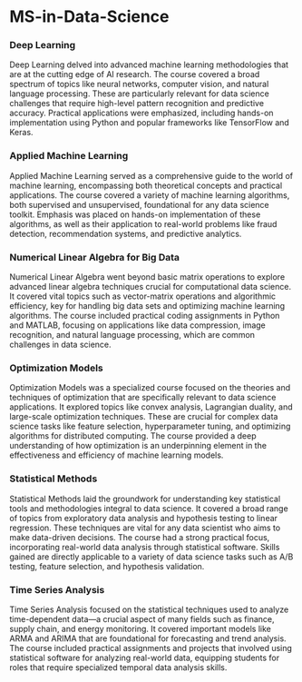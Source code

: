 # MS-in-Data-Science

### Deep Learning
Deep Learning delved into advanced machine learning methodologies that are at the cutting edge of AI research. The course covered a broad spectrum of topics like neural networks, computer vision, and natural language processing. These are particularly relevant for data science challenges that require high-level pattern recognition and predictive accuracy. Practical applications were emphasized, including hands-on implementation using Python and popular frameworks like TensorFlow and Keras.

### Applied Machine Learning
Applied Machine Learning served as a comprehensive guide to the world of machine learning, encompassing both theoretical concepts and practical applications. The course covered a variety of machine learning algorithms, both supervised and unsupervised, foundational for any data science toolkit. Emphasis was placed on hands-on implementation of these algorithms, as well as their application to real-world problems like fraud detection, recommendation systems, and predictive analytics.

### Numerical Linear Algebra for Big Data
Numerical Linear Algebra went beyond basic matrix operations to explore advanced linear algebra techniques crucial for computational data science. It covered vital topics such as vector-matrix operations and algorithmic efficiency, key for handling big data sets and optimizing machine learning algorithms. The course included practical coding assignments in Python and MATLAB, focusing on applications like data compression, image recognition, and natural language processing, which are common challenges in data science.

### Optimization Models
Optimization Models was a specialized course focused on the theories and techniques of optimization that are specifically relevant to data science applications. It explored topics like convex analysis, Lagrangian duality, and large-scale optimization techniques. These are crucial for complex data science tasks like feature selection, hyperparameter tuning, and optimizing algorithms for distributed computing. The course provided a deep understanding of how optimization is an underpinning element in the effectiveness and efficiency of machine learning models.

### Statistical Methods
Statistical Methods laid the groundwork for understanding key statistical tools and methodologies integral to data science. It covered a broad range of topics from exploratory data analysis and hypothesis testing to linear regression. These techniques are vital for any data scientist who aims to make data-driven decisions. The course had a strong practical focus, incorporating real-world data analysis through statistical software. Skills gained are directly applicable to a variety of data science tasks such as A/B testing, feature selection, and hypothesis validation.

### Time Series Analysis
Time Series Analysis focused on the statistical techniques used to analyze time-dependent data—a crucial aspect of many fields such as finance, supply chain, and energy monitoring. It covered important models like ARMA and ARIMA that are foundational for forecasting and trend analysis. The course included practical assignments and projects that involved using statistical software for analyzing real-world data, equipping students for roles that require specialized temporal data analysis skills.
